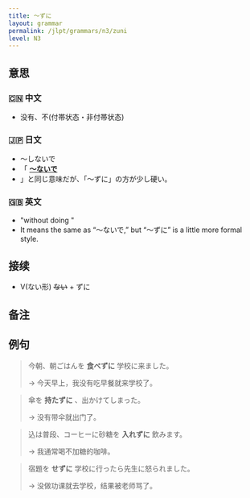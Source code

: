 ```yaml
---
title: 〜ずに
layout: grammar
permalink: /jlpt/grammars/n3/zuni
level: N3
---
```


## 意思

### 🇨🇳 中文

- 没有、不(付帯状态・非付帯状态)

### 🇯🇵 日文

- 〜しないで
- 「 **[〜ないで](https://nihongokyoshi-net.com/2018/04/20/jlptn5-grammar-naide/)**
- 」と同じ意味だが、「〜ずに」の方が少し硬い。

### 🇬🇧 英文

- "without doing "
- It means the same as “～ないで,” but “～ずに” is a little more formal style.

## 接续

- V(ない形) ~~ない~~ \+ ずに

## 备注


## 例句

> 今朝、朝ごはんを **食べずに** 学校に来ました。
>
> → 今天早上，我没有吃早餐就来学校了。

> 傘を **持たずに** 、出かけてしまった。
>
> → 没有带伞就出门了。

> 込は普段、コーヒーに砂糖を **入れずに** 飲みます。
>
> → 我通常喝不加糖的咖啡。

> 宿題を **せずに** 学校に行ったら先生に怒られました。
>
> → 没做功课就去学校，结果被老师骂了。

